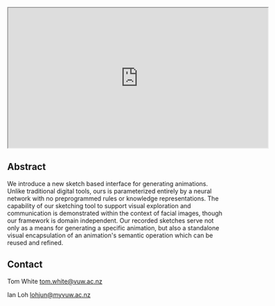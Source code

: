 <p style="text-align: center;">
<iframe src="https://drive.google.com/file/d/0B1UoLxmyYQA1ZHA3ZW5iR09sRTA/preview" width="600" height="323"></iframe>
</p>

## Abstract
We introduce a new sketch based interface for generating animations. Unlike traditional digital tools, ours is parameterized entirely by a neural network with no preprogrammed rules or knowledge representations. The capability of our sketching tool to support visual exploration and communication is demonstrated within the context of facial images, though our framework is domain independent. Our recorded sketches serve not only as a means for generating a specific animation, but also a standalone visual encapsulation of an animation's semantic operation which can be reused and refined.

## Contact
Tom White [tom.white@vuw.ac.nz](tom.white@vuw.ac.nz)

Ian Loh [lohjun@myvuw.ac.nz](lohjun@myvuw.ac.nz)
